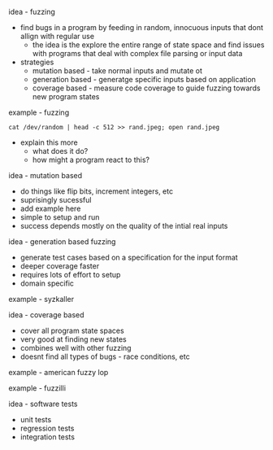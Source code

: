idea - fuzzing
- find bugs in a program by feeding in random, innocuous inputs that dont allign with regular use
	- the idea is the explore the entire range of state space and find issues with programs that deal with complex file parsing or input data
- strategies
	- mutation based - take normal inputs and mutate ot
	- generation based  - generatge specific inputs based on application
	- coverage based - measure code coverage to guide fuzzing towards new program states

example - fuzzing

```
cat /dev/random | head -c 512 >> rand.jpeg; open rand.jpeg
```

- explain this more
	- what does it do?
	- how might a program react to this?


idea - mutation based
- do things like flip bits, increment integers, etc
- suprisingly sucessful
- add example here
- simple to setup and run
- success depends mostly on the quality of the intial real inputs


idea - generation based fuzzing
- generate test cases based on a specification for the input format
- deeper coverage faster
- requires lots of effort to setup
- domain specific

example - syzkaller


idea - coverage based
- cover all program state spaces
- very good at finding new states
- combines well with other fuzzing
- doesnt find all types of bugs - race conditions, etc

example - american fuzzy lop

example - fuzzilli

idea - software tests
- unit tests
- regression tests
- integration tests
